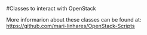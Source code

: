 #Classes to interact with OpenStack

More informarion about these classes can be found at: https://github.com/mari-linhares/OpenStack-Scripts
